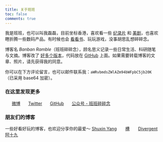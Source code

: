 ```yaml
---
title: 关于班班
toc: false
comments: true
---
```

我是班班，也可以叫我磊磊，目前坐标香港，喜欢看一些 [纪录片](/posts/546f324b/) 和 [美剧](/posts/f90d4bca)，也喜欢瞎折腾一些数码产品。有时候也会 [看看书](/books/)、玩玩游戏，没事胡思乱想碎碎念。

博客名 *Banban Ramble*（班班碎碎念），顾名思义记录一些日常生活、科研随笔与文摘。博客改了 [好多个版本](/posts/82ef8c2e/)，代码放在 [GitHub](https://github.com/lei2rock/blog) 上面。如果需要转载博客的文章、照片，请先获得我的同意。

你可以在下方评论留言，也可以邮件联系我：`aWRvbmdsZWlAZm94bWFpbC5jb20K`（已采用 base64 加密）。

### 在这里发现更多
　<i class="fa fa-fw fa-weibo"></i>&nbsp;&nbsp;[微博](https://weibo.com/prczdl "@班班_Dylan")
　<i class="fa fa-fw fa-twitter"></i>&nbsp;&nbsp;[Twitter](https://twitter.com/lei2rock "@lei2rock")
　<i class="fa fa-fw fa-github"></i>&nbsp;&nbsp;[GitHub](https://github.com/lei2rock "@lei2rock")
　<i class="fa fa-fw fa-weixin"></i>&nbsp;&nbsp;<a data-fancybox="gallery" href="/cloud/img/wechat_channel.jpg" title="@班班碎碎念">公众号 - 班班碎碎念</a>

### 朋友们的博客
一些好看好玩的博客，也欢迎分享你的最爱～
[Shuxin Yang](http://shuxinyang.com)　　[槽](https://miyehn.me/blog)　　[Divergent](http://dannii.cc)　　[阿十九](https://blog.ashijiu.com)
